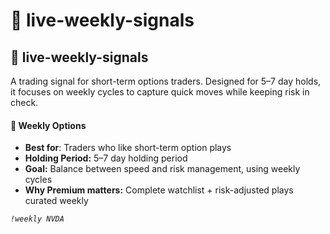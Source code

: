 # 📅 live-weekly-signals

## 📅 live-weekly-signals

A trading signal for short-term options traders. Designed for 5–7 day holds, it focuses on weekly cycles to capture quick moves while keeping risk in check.

#### 📅 Weekly Options <a href="#weekly-options" id="weekly-options"></a>

* **Best for**: Traders who like short-term option plays
* **Holding Period:** 5–7 day holding period
* **Goal:** Balance between speed and risk management, using weekly cycles
* **Why Premium matters:** Complete watchlist + risk-adjusted plays curated weekly

_`!weekly NVDA`_
